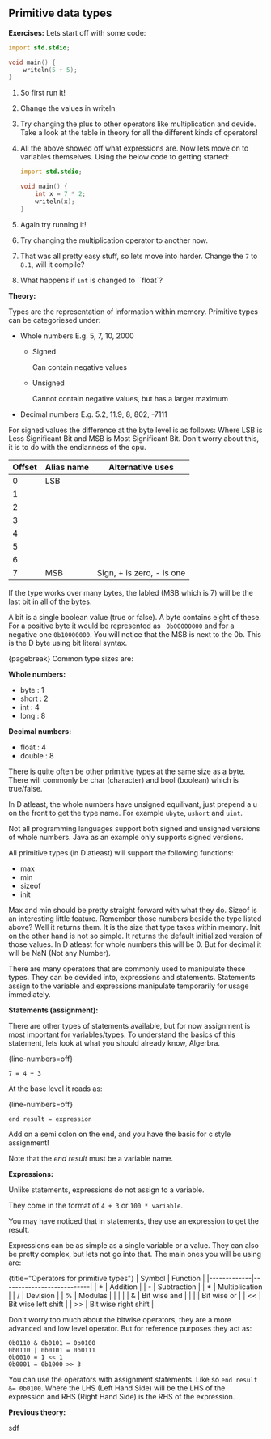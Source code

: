 ## Primitive data types

**Exercises:**
Lets start off with some code:

```D
import std.stdio;

void main() {
    writeln(5 + 5);
}
```

1. So first run it!
2. Change the values in writeln
3. Try changing the plus to other operators like multiplication and devide. Take a look at the table in theory for all the different kinds of operators!
4. All the above showed off what expressions are. Now lets move on to variables themselves. Using the below code to getting started:

     ```D
     import std.stdio;

     void main() {
         int x = 7 * 2;
         writeln(x);
     }
     ```
5. Again try running it!
6. Try changing the multiplication operator to another now.
7. That was all pretty easy stuff, so lets move into harder. Change the ``7`` to ``8.1``, will it compile?
8. What happens if ``int`` is changed to ``float`?

**Theory:**

Types are the representation of information within memory.
Primitive types can be categoriesed under:

* Whole numbers
    E.g. 5, 7, 10, 2000
    * Signed

        Can contain negative values
    * Unsigned

        Cannot contain negative values, but has a larger maximum
* Decimal numbers
    E.g. 5.2, 11.9, 8, 802, -7111

For signed values the difference at the byte level is as follows:
Where LSB is Less Significant Bit and MSB is Most Significant Bit. Don't worry about this, it is to do with the endianness of the cpu.

| Offset | Alias name | Alternative uses           |
|----------|------------------|-----------------------------------|
| 0        | LSB             |                                     |
| 1        |                    |                                     |
| 2        |                    |                                     |
| 3        |                    |                                     |
| 4        |                    |                                     |
| 5        |                    |                                     |
| 6        |                    |                                     |
| 7        | MSB            | Sign, + is zero, - is one |

If the type works over many bytes, the labled (MSB which is 7) will be the last bit in all of the bytes.

A bit is a single boolean value (true or false). A byte contains eight of these. For a positive byte it would be represented as `` 0b00000000`` and for a negative one ``0b10000000``. You will notice that the MSB is next to the 0b. This is the D byte using bit literal syntax.

{pagebreak}
Common type sizes are:

**Whole numbers:**

* byte : 1
* short : 2
* int : 4
* long : 8

**Decimal numbers:**

* float : 4
* double : 8

There is quite often be other primitive types at the same size as a byte. There will commonly be char (character) and bool (boolean) which is true/false.

In D atleast, the whole numbers have unsigned equilivant, just prepend a u on the front to get the type name. For example ``ubyte``, ``ushort`` and ``uint``.

Not all programming languages support both signed and unsigned versions of whole numbers. Java as an example only supports signed versions.

All primitive types (in D atleast) will support the following functions:

* max
* min
* sizeof
* init

Max and min should be pretty straight forward with what they do. Sizeof is an interesting little feature. Remember those numbers beside the type listed above? Well it returns them. It is the size that type takes within memory. Init on the other hand is not so simple. It returns the default initialized version of those values. In D atleast for whole numbers this will be 0. But for decimal it will be NaN (Not any Number).

There are many operators that are commonly used to manipulate these types. They can be devided into, expressions and statements. Statements assign to the variable and expressions manipulate temporarily for usage immediately.

**Statements (assignment):**

There are other types of statements available, but for now assignment is most important for variables/types. To understand the basics of this statement, lets look at what you should already know, Algerbra.

{line-numbers=off}
```
7 = 4 + 3
```
At the base level it reads as:

{line-numbers=off}
```
end result = expression
```
Add on a semi colon on the end, and you have the basis for c style assignment!

Note that the *end result* must be a variable name.

**Expressions:**

Unlike statements, expressions do not assign to a variable.

They come in the format of ``4 + 3`` or `` 100 * variable ``.

You may have noticed that in statements, they use an expression to get the result.

Expressions can be as simple as a single variable or a value. They can also be pretty complex, but lets not go into that. The main ones you will be using are:

{title="Operators for primitive types"}
| Symbol | Function                |
|-------------|---------------------------|
| +           | Addition               |
| -            | Subtraction          |
| *            | Multiplication       |
| /             | Devision               |
| %           | Modulas                |
|               |                              |
| &            | Bit wise and         |
| \|             | Bit wise or           |
| <<         | Bit wise left shift   |
| >>         | Bit wise right shift |

Don't worry too much about the bitwise operators, they are a more advanced and low level operator. But for reference purposes they act as:

```
0b0110 & 0b0101 = 0b0100
0b0110 | 0b0101 = 0b0111
0b0010 = 1 << 1
0b0001 = 0b1000 >> 3
```

You can use the operators with assignment statements. Like so ``end result &= 0b0100``. Where the LHS (Left Hand Side) will be the LHS of the expression and RHS (Right Hand Side) is the RHS of the expression.


**Previous theory:**

sdf